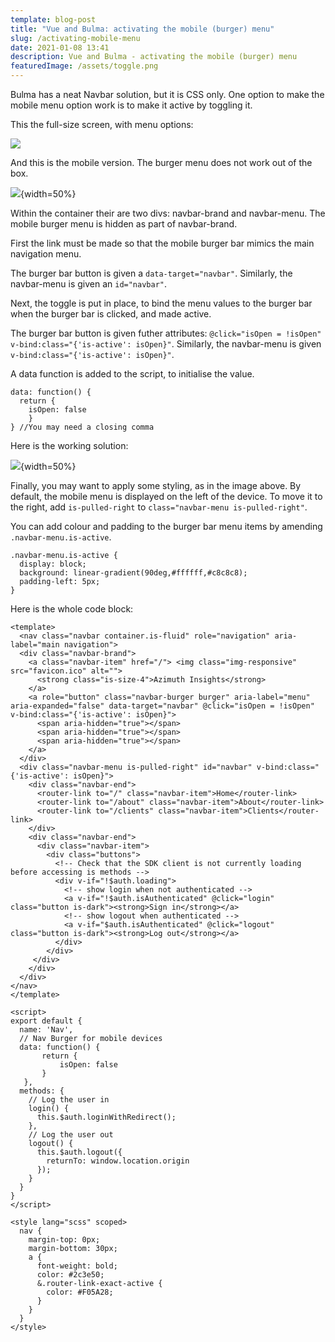 ```yaml
---
template: blog-post
title: "Vue and Bulma: activating the mobile (burger) menu"
slug: /activating-mobile-menu
date: 2021-01-08 13:41
description: Vue and Bulma - activating the mobile (burger) menu
featuredImage: /assets/toggle.png
---
```

Bulma has a neat Navbar solution, but it is CSS only. One option to make the mobile menu option work is to make it active by toggling it.

This the full-size screen, with menu options:

![](/assets/screenshot-2021-01-08-at-12.37.05.png)

And this is the mobile version. The burger menu does not work out of the box.

![](/assets/screenshot-2021-01-08-at-12.44.07.png){width=50%}

Within the container their are two divs: navbar-brand and navbar-menu. The mobile burger menu is hidden as part of navbar-brand.

First the link must be made so that the mobile burger bar mimics the main navigation menu.

The burger bar button is given a `data-target="navbar"`. Similarly, the navbar-menu is given an `id="navbar"`.

Next, the toggle is put in place, to bind the menu values to the burger bar when the burger bar is clicked, and made active.

The burger bar button is given futher attributes:
`@click="isOpen = !isOpen" v-bind:class="{'is-active': isOpen}"`. Similarly, the navbar-menu is given `v-bind:class="{'is-active': isOpen}"`.

A data function is added to the script, to initialise the value.

```
data: function() {
  return {
    isOpen: false
    }
} //You may need a closing comma
```

Here is the working solution:

![](/assets/screenshot-2021-01-08-at-14.00.06.png){width=50%}

Finally, you may want to apply some styling, as in the image above.  By default, the mobile menu is displayed on the left of the device. To move it to the right, add `is-pulled-right` to `class="navbar-menu is-pulled-right"`.

You can add colour and padding to the burger bar menu items by amending `.navbar-menu.is-active`.

```
.navbar-menu.is-active {
  display: block;
  background: linear-gradient(90deg,#ffffff,#c8c8c8);
  padding-left: 5px;
}
```



Here is the whole code block:

```
<template>
  <nav class="navbar container.is-fluid" role="navigation" aria-label="main navigation">
  <div class="navbar-brand">
    <a class="navbar-item" href="/"> <img class="img-responsive" src="favicon.ico" alt="">
      <strong class="is-size-4">Azimuth Insights</strong>
    </a>
    <a role="button" class="navbar-burger burger" aria-label="menu" aria-expanded="false" data-target="navbar" @click="isOpen = !isOpen" v-bind:class="{'is-active': isOpen}">
      <span aria-hidden="true"></span>
      <span aria-hidden="true"></span>
      <span aria-hidden="true"></span>
    </a>
  </div>
  <div class="navbar-menu is-pulled-right" id="navbar" v-bind:class="{'is-active': isOpen}">
    <div class="navbar-end">
      <router-link to="/" class="navbar-item">Home</router-link>
      <router-link to="/about" class="navbar-item">About</router-link>
      <router-link to="/clients" class="navbar-item">Clients</router-link>
    </div>
    <div class="navbar-end">
      <div class="navbar-item">
        <div class="buttons">
          <!-- Check that the SDK client is not currently loading before accessing is methods -->
          <div v-if="!$auth.loading">
            <!-- show login when not authenticated -->
            <a v-if="!$auth.isAuthenticated" @click="login" class="button is-dark"><strong>Sign in</strong></a>
            <!-- show logout when authenticated -->
            <a v-if="$auth.isAuthenticated" @click="logout" class="button is-dark"><strong>Log out</strong></a>
          </div>
        </div>
     </div>
    </div>
  </div>
</nav>
</template>

<script>
export default {
  name: 'Nav',
  // Nav Burger for mobile devices
  data: function() {
       return {
           isOpen: false
       }
   },
  methods: {
    // Log the user in
    login() {
      this.$auth.loginWithRedirect();
    },
    // Log the user out
    logout() {
      this.$auth.logout({
        returnTo: window.location.origin
      });
    }
  }
}
</script>

<style lang="scss" scoped>
  nav {
    margin-top: 0px;
    margin-bottom: 30px;
    a {
      font-weight: bold;
      color: #2c3e50;
      &.router-link-exact-active {
        color: #F05A28;
      }
    }  
  } 
</style>
```